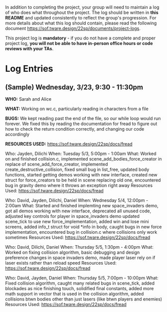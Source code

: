In addition to completing the project, your group will need to maintain a log of who does what throughout the project. The log should be written in **this README** and updated consistently to reflect the group's progression. For more details about what this log should contain, please read the following document https://sof.tware.design/22sp/documents/project-logs.

This project log is **mandatory** - if you do not have a complete and proper project log, **you will not be able to have in-person office hours or code reviews with your TAs**.

# Log Entries
## (Sample) Wednesday, 3/23, 9:30 - 11:30pm
**WHO:** Sarah and Alice

**WHAT:** Working on wc.c, particularly reading in characters from a file

**BUGS:** We kept reading past the end of the file, so our while loop would run forever. We fixed this by reading the documentation for fread to figure out how to check the return condition correctly, and changing our code accordingly

**RESOURCES USED:** https://sof.tware.design/22sp/docs/fread

Who: Jayden, Dilichi
When: Tuesday 5/3, 5:00pm - 1:00am
What: Worked on and finished collision.c, 
    implemented scene_add_bodies_force_creator in replace of scene_add_force_creator,
    implemented create_destructive_collision, fixed small bug in list_free,
    updated body functions, started getting demos working with new interface,
    created new struct for force_creators to be held in scene replacing old one,
    encountered bug in gravity demo where it throws an exception right away
Resources Used: https://sof.tware.design/22sp/docs/fread

Who: David, Jayden, Dilichi, Daniel
When: Wednesday 5/4, 12:00pm - 2:00am
What: Started and finished implemting new space_invaders demo, 
    got all demos working with new interface, deprecated all unused code,
    adjusted key controls for player in space_invaders demo
    updated scene_tick to use new force_implementation, added win and lose mini screens,
    added info_t struct for void *info in body, caught bugs in new force implementation, 
    encountered bug in collision.c where collisions only work sometimes 
Resources Used: https://sof.tware.design/22sp/docs/fread

Who: David, Dilichi, Daniel
When: Thursday 5/5, 1:30pm - 4:00pm
What: Worked on fixing collision algorithm,
    basic debugging and design preference changes in space invaders demo,
    made player laser rely on if laser exists rather than reload speed
Resources Used: https://sof.tware.design/22sp/docs/fread

Who: David, Jayden, Daniel
When: Thursday 5/5, 7:00pm - 10:00pm
What: Fixed collision algorithm, caught many related bugs in scene_tick,
    added blockades as nice finishing touch, solidified final constants,
    added more math support in vector that is used in the collision algorithm,
    added collisions btwn bodies other than just lasers (like btwn players and enemies)
Resources Used: https://sof.tware.design/22sp/docs/fread
